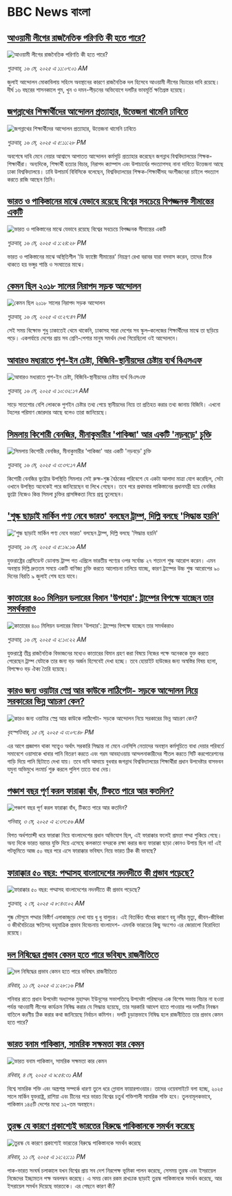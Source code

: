 # BBC News বাংলা## [আওয়ামী লীগের রাজনৈতিক পরিণতি কী হতে পারে?](https://www.bbc.com/bengali/articles/ce3vn7vlk49o?at_campaign=githubrss)![আওয়ামী লীগের রাজনৈতিক পরিণতি কী হতে পারে?](https://ichef.bbci.co.uk/ace/standard/240/cpsprodpb/32b5/live/93c77330-3197-11f0-8519-3b5a01ebe413.jpg)_শুক্রবার, ১৬ মে, ২০২৫ এ ১১:০৭:০১ AM_জুলাই আন্দোলন মোকাবিলায় সহিংস অবস্থানের কারণে রাজনৈতিক দল হিসেবে আওয়ামী লীগের বিচারের দাবি রয়েছে। দীর্ঘ ১৬ বছরের শাসনকালে গুম, খুন ও দমন-পীড়নের অভিযোগে দলটির ভাবমূর্তি ক্ষতিগ্রস্ত হয়েছে।## [জগন্নাথের শিক্ষার্থীদের আন্দোলন প্রত্যাহার, উত্তেজনা থামেনি ঢাবিতে](https://www.bbc.com/bengali/articles/cjwq4wv8nejo?at_campaign=githubrss)![জগন্নাথের শিক্ষার্থীদের আন্দোলন প্রত্যাহার, উত্তেজনা থামেনি ঢাবিতে](https://ichef.bbci.co.uk/ace/standard/240/cpsprodpb/d64c/live/ee926bd0-326e-11f0-96c3-cf669419a2b0.jpg)_শুক্রবার, ১৬ মে, ২০২৫ এ ৫:১১:২৮ PM_অবশেষে দাবি মেনে নেয়ার আশ্বাসে আপাতত আন্দোলন কর্মসূচি প্রত্যাহার করেছেন জগন্নাথ বিশ্ববিদ্যালয়ের শিক্ষক-শিক্ষার্থীরা। অন্যদিকে, শিক্ষার্থী হত্যার বিচার, নিরাপদ ক্যাম্পাস এবং উপাচার্যের পদত্যাগসহ নানা দাবিতে উত্তেজনা আছে ঢাকা বিশ্ববিদ্যালয়ে। ঢাবি উপাচার্য বিবিসিকে বলেছেন, বিশ্ববিদ্যালয়ের শিক্ষক-শিক্ষার্থীসহ অংশীজনেরা চাইলে পদত্যাগ করতে রাজি আছেন তিনি।## [ভারত ও পাকিস্তানের মাঝে যেভাবে রয়েছে বিশ্বের সবচেয়ে বিপজ্জনক সীমান্তের একটি](https://www.bbc.com/bengali/articles/c93lq5w5323o?at_campaign=githubrss)![ভারত ও পাকিস্তানের মাঝে যেভাবে রয়েছে বিশ্বের সবচেয়ে বিপজ্জনক সীমান্তের একটি](https://ichef.bbci.co.uk/ace/standard/240/cpsprodpb/ae43/live/cba263e0-3238-11f0-96c3-cf669419a2b0.jpg)_শুক্রবার, ১৬ মে, ২০২৫ এ ১:২৪:২৮ PM_ভারত ও পাকিস্তানের মাঝে অস্থিতিশীল 'ডি ফ্যাক্টো সীমান্তের' নিয়ন্ত্রণ রেখা বরাবর যারা বসবাস করেন, তাদের টিকে থাকতে হয় ভঙ্গুর শান্তি ও সংঘাতের মাঝে।## [কেমন ছিল ২০১৮ সালের নিরাপদ সড়ক আন্দোলন](https://www.bbc.com/bengali/articles/cdxvzw03wxxo?at_campaign=githubrss)![কেমন ছিল ২০১৮ সালের নিরাপদ সড়ক আন্দোলন](https://ichef.bbci.co.uk/ace/standard/240/cpsprodpb/8af6/live/30702e80-3084-11f0-8519-3b5a01ebe413.jpg)_শুক্রবার, ১৬ মে, ২০২৫ এ ৩:২৭:৪৭ PM_সেই সময় বিক্ষোভ শুধু ঢাকাতেই থেমে থাকেনি, ঢাকাসহ সারা দেশের সব স্কুল–কলেজের শিক্ষার্থীদের মাঝে তা ছড়িয়ে পড়ে। একপর্যায়ে দেশের প্রায় সব শ্রেণি-পেশার মানুষ সমর্থন দেখা গিয়েছিলো ওই আন্দোলনে।## [আবারও মধ্যরাতে পুশ-ইন চেষ্টা, বিজিবি-স্থানীয়দের চেষ্টায় ব্যর্থ বিএসএফ](https://www.bbc.com/bengali/articles/ckg4nwjk01eo?at_campaign=githubrss)![আবারও মধ্যরাতে পুশ-ইন চেষ্টা, বিজিবি-স্থানীয়দের চেষ্টায় ব্যর্থ বিএসএফ](https://ichef.bbci.co.uk/ace/standard/240/cpsprodpb/9924/live/451037d0-323d-11f0-96c3-cf669419a2b0.jpg)_শুক্রবার, ১৬ মে, ২০২৫ এ ১০:৩২:১৭ AM_সাড়ে সাতশোর বেশি লোককে পুশইন চেষ্টার তথ্য পেয়ে স্থানীয়দের নিয়ে তা প্রতিহত করার তথ্য জানায় বিজিবি। এখনো টহলের পরিমাণ জোরদার আছে বলেও তারা জানিয়েছে।## [সিমলায় কিশোরী বেনজির, মীনাকুমারীর 'পাকিজা' আর একটি 'নড়বড়ে' চুক্তি](https://www.bbc.com/bengali/articles/ceqgl3g18vro?at_campaign=githubrss)![সিমলায় কিশোরী বেনজির, মীনাকুমারীর 'পাকিজা' আর একটি 'নড়বড়ে' চুক্তি](https://ichef.bbci.co.uk/ace/standard/240/cpsprodpb/185f/live/7db265e0-317a-11f0-9705-29fcd10d0f7c.jpg)_শুক্রবার, ১৬ মে, ২০২৫ এ ৩:৩৭:১৭ AM_কিশোরী বেনজির ভুট্টোর উপস্থিতি সিমলার সেই রুক্ষ-শুষ্ক বৈঠকের পরিবেশে যে একটা আলাদা মাত্রা যোগ করেছিল, সেটা ওখানে উপস্থিত অনেকেই পরে জানিয়েছেন বা লিখে গেছেন। তবে পরে প্রথমবার পাকিস্তানের প্রধানমন্ত্রী হয়ে বেনজির ভুট্টো নিজেও কিন্ত সিমলা চুক্তির প্রাসঙ্গিকতা নিয়ে প্রশ্ন তুলেছেন।## ['শুল্ক ছাড়াই মার্কিন পণ্য নেবে ভারত' বলছেন ট্রাম্প, দিল্লি বলছে 'সিদ্ধান্ত হয়নি'](https://www.bbc.com/bengali/articles/c4g375z75ldo?at_campaign=githubrss)!['শুল্ক ছাড়াই মার্কিন পণ্য নেবে ভারত' বলছেন ট্রাম্প, দিল্লি বলছে 'সিদ্ধান্ত হয়নি'](https://ichef.bbci.co.uk/ace/standard/240/cpsprodpb/f063/live/0cb7a250-3202-11f0-8519-3b5a01ebe413.jpg)_শুক্রবার, ১৬ মে, ২০২৫ এ ৫:১৯:১৬ AM_যুক্তরাষ্ট্রের প্রেসিডেন্ট ডোনাল্ড ট্রাম্প গত এপ্রিলে ভারতীয় পণ্যের ওপর সর্বোচ্চ ২৭ শতাংশ  শুল্ক আরোপ করেন। এমন অবস্থায় দিল্লি দ্রুততম সময়ে একটি বাণিজ্য চুক্তি করতে আলোচনা চালিয়ে যাচ্ছে, কারণ ট্রাম্পের উচ্চ শুল্ক আরোপের ৯০ দিনের বিরতি ৯ জুলাই শেষ হয়ে যাবে।## [কাতারের ৪০০ মিলিয়ন ডলারের বিমান 'উপহার': ট্রাম্পের বিপক্ষে যাচ্ছেন তার সমর্থকরাও](https://www.bbc.com/bengali/articles/c23mngzjne4o?at_campaign=githubrss)![কাতারের ৪০০ মিলিয়ন ডলারের বিমান 'উপহার': ট্রাম্পের বিপক্ষে যাচ্ছেন তার সমর্থকরাও](https://ichef.bbci.co.uk/ace/standard/240/cpsprodpb/9774/live/257b35a0-31a2-11f0-8947-7d6241f9fce9.jpg)_শুক্রবার, ১৬ মে, ২০২৫ এ ২:১০:২২ AM_যুক্তরাষ্ট্রে তীব্র রাজনৈতিক বিভাজনের মধ্যেও কাতারের বিমান গ্রহণ করা বিষয়ে নিজের পক্ষে অনেককে যুক্ত করতে পেরেছেন ট্রাম্প যেটাকে তার জন্য বড় অর্জন হিসেবেই দেখা হচ্ছে। তবে হোয়াইট হাউজের জন্য অস্বস্তির বিষয় হলো, বিপক্ষেও বড় ঐক্য তৈরি হয়েছে।## [কারও জন্য ওয়াটার স্প্রে আর কাউকে লাঠিপেটা- সড়কে আন্দোলন নিয়ে সরকারের ভিন্ন আচরণ কেন?](https://www.bbc.com/bengali/articles/c3v5pw5rq23o?at_campaign=githubrss)![কারও জন্য ওয়াটার স্প্রে আর কাউকে লাঠিপেটা- সড়কে আন্দোলন নিয়ে সরকারের ভিন্ন আচরণ কেন?](https://ichef.bbci.co.uk/ace/standard/240/cpsprodpb/8f2b/live/ac78e6d0-3173-11f0-8fe4-175a817b5a2f.jpg)_বৃহস্পতিবার, ১৫ মে, ২০২৫ এ ৩:০৭:৪৮ PM_এর আগে প্রজ্ঞাপন থাকা সত্ত্বেও অর্থাৎ সরকারি সিদ্ধান্ত না মেনে এনসিপি নেতাদের অবস্থান কর্মসূচিতে বাধা দেয়ার পরিবর্তে সমাবেশে ওয়াসাকে খাবার পানি বিতরণ করতে এবং গরম আবহাওয়ায় আন্দলনাকারীদের শীতল করতে সিটি করপোরেশনের গাড়ি দিয়ে পানি ছিটাতে দেখা যায়। তবে দাবি আদায়ে বুধবার জগন্নাথ বিশ্ববিদ্যালয়ের শিক্ষার্থীরা প্রধান উপদেষ্টার বাসভবন যমুনা অভিমুখে লংমার্চ শুরু করলে পুলিশ তাতে বাধা দেয়।## [পঞ্চাশ বছর পূর্ণ করল ফারাক্কা বাঁধ, টিকতে পারে আর কতদিন?](https://www.bbc.com/bengali/articles/cly1j90y6dvo?at_campaign=githubrss)![পঞ্চাশ বছর পূর্ণ করল ফারাক্কা বাঁধ, টিকতে পারে আর কতদিন?](https://ichef.bbci.co.uk/ace/standard/240/cpsprodpb/9f66/live/07258490-266f-11f0-af27-090e238d1774.jpg)_শনিবার, ৩ মে, ২০২৫ এ ২:৩৭:৫৬ AM_বিগত অর্ধশতাব্দী ধরে ফারাক্কা নিয়ে বাংলাদেশের প্রধান অভিযোগ ছিল, এই ফারাক্কার ফলেই প্রমত্তা পদ্মা শুকিয়ে গেছে। অন্য দিকে  ভারত বরাবর যুক্তি দিয়ে এসেছে কলকাতা বন্দরকে রক্ষা করার জন্য ফারাক্কা ছাড়া কোনও উপায় ছিল না! এই পটভূমিতে আজ ৫০ বছর পরে এসে ফারাক্কার ভবিষ্যৎ নিয়ে ভারত ঠিক কী ভাবছে?## [ফারাক্কার ৫০ বছর: পদ্মাসহ বাংলাদেশের নদনদীতে কী প্রভাব পড়েছে? ](https://www.bbc.com/bengali/articles/cedy72927lyo?at_campaign=githubrss)![ফারাক্কার ৫০ বছর: পদ্মাসহ বাংলাদেশের নদনদীতে কী প্রভাব পড়েছে? ](https://ichef.bbci.co.uk/ace/standard/240/cpsprodpb/b0b8/live/a824b9b0-26c4-11f0-8c66-ebf25fc2cfef.jpg)_শুক্রবার, ২ মে, ২০২৫ এ ৮:৪৩:০২ AM_শুষ্ক মৌসুমে পদ্মার বিস্তীর্ণ এলাকাজুড়ে দেখা যায় ধু ধু বালুচর। এই বিতর্কিত বাঁধের কারণে বহু নদীর মৃত্যু, জীবন-জীবিকা ও জীববৈচিত্রের ক্ষতিসহ বহুমাত্রিক প্রভাব বিবেচনায় বাংলাদেশ- এমনকি ভারতের কিছু অংশেও এর জোরালো বিরোধিতা রয়েছে।## [দল নিষিদ্ধের প্রভাব কেমন হতে পারে ভবিষ্যৎ রাজনীতিতে](https://www.bbc.com/bengali/articles/c8jg74m1ljeo?at_campaign=githubrss)![দল নিষিদ্ধের প্রভাব কেমন হতে পারে ভবিষ্যৎ রাজনীতিতে](https://ichef.bbci.co.uk/ace/standard/240/cpsprodpb/6b01/live/2f3fe910-2e59-11f0-b26b-ab62c890638b.jpg)_রবিবার, ১১ মে, ২০২৫ এ ১:২৮:১৬ PM_শনিবার রাতে প্রধান উপদেষ্টা অধ্যাপক মুহাম্মদ ইউনূসের সভাপতিত্বে উপদেষ্টা পরিষদের এক বিশেষ সভায় বিচার না হওয়া পর্যন্ত আওয়ামী লীগের কার্যক্রম নিষিদ্ধ করার যে সিদ্ধান্ত হয়েছে, তার সরকারি আদেশ হাতে পাওয়ার পর দলটির নিবন্ধন বাতিলে করণীয় ঠিক করার কথা জানিয়েছে নির্বাচন কমিশন। দলটি চূড়ান্তভাবে নিষিদ্ধ হলে রাজনীতিতে তার প্রভাব কেমন হতে পারে?## [ভারত বনাম পাকিস্তান, সামরিক সক্ষমতা কার কেমন ](https://www.bbc.com/bengali/articles/c62gm3y9dl1o?at_campaign=githubrss)![ভারত বনাম পাকিস্তান, সামরিক সক্ষমতা কার কেমন ](https://ichef.bbci.co.uk/ace/standard/240/cpsprodpb/b45e/live/e470bad0-268e-11f0-b26b-ab62c890638b.jpg)_রবিবার, ৪ মে, ২০২৫ এ ৯:৫৪:৩১ AM_বিশ্বে সামরিক শক্তি এবং অস্ত্রশস্ত্র সম্পর্কে ধারণা তুলে ধরে গ্লোবাল ফায়ারপাওয়ার। তাদের ওয়েবসাইটে বলা হচ্ছে, ২০২৫ সালে মার্কিন যুক্তরাষ্ট্র, রাশিয়া এবং চীনের পরে ভারত বিশ্বের চতুর্থ শক্তিশালী সামরিক শক্তি হবে। তুলনামূলকভাবে, পাকিস্তান ১৪৫টি দেশের মধ্যে ১২-তম অবস্থানে।## [তুরস্ক যে কারণে প্রকাশ্যেই ভারতের বিরুদ্ধে পাকিস্তানকে সমর্থন করেছে](https://www.bbc.com/bengali/articles/cr584g05n0zo?at_campaign=githubrss)![তুরস্ক যে কারণে প্রকাশ্যেই ভারতের বিরুদ্ধে পাকিস্তানকে সমর্থন করেছে](https://ichef.bbci.co.uk/ace/standard/240/cpsprodpb/c1ab/live/967db670-2e5e-11f0-a3dc-77d2fca8f7a5.jpg)_রবিবার, ১১ মে, ২০২৫ এ ১২:২১:১১ PM_পাক-ভারত সংঘর্ষ চলাকালে যখন বিশ্বের প্রায় সব দেশ নিরপেক্ষ ভূমিকা পালন করেছে, সেসময় তুরস্ক এবং ইসরায়েল নিজেদের ইচ্ছামতন পক্ষ অবলম্বন করেছে। এ সময় কোন রকম রাখঢাক ছাড়াই তুরস্ক পাকিস্তানকে সমর্থন করেছে, আর ইসরায়েল সমর্থন দিয়েছে ভারতকে। এর পেছনে কারণ কী?